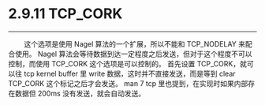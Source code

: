 # 2.9.11 TCP_CORK
***

&emsp;&emsp;
这个选项是使用 Nagel 算法的一个扩展，所以不能和 TCP\_NODELAY 来配合使用。
Nagel 算法会等待数据到达一定程度之后发送，但对于这个程度不可以控制，而使用 TCP\_CORK 这个选项是可以控制的。
首先设置 TCP\_CORK，就可以往 tcp kernel buffer 里 write 数据，这时并不直接发送，而是等到 clear TCP\_CORK 这个标记之后才会发送。
man 7 tcp 里也提到，在实现时如果内部存在数据但 200ms 没有发送，就会自动发送。
